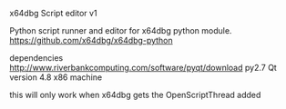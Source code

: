x64dbg Script editor v1

Python script runner and editor for x64dbg python module.
https://github.com/x64dbg/x64dbg-python

dependencies
http://www.riverbankcomputing.com/software/pyqt/download
py2.7 Qt version 4.8 x86 machine

this will only work when x64dbg gets the OpenScriptThread added




